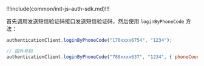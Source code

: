 !!!include(common/init-js-auth-sdk.md)!!!

首先调用发送短信验证码接口发送短信验证码，然后使用 `loginByPhoneCode` 方法：

```javascript
authenticationClient.loginByPhoneCode("176xxxx6754", "1234");

// 国外号码
authenticationClient.loginByPhoneCode("788xxxx637", "1234", { phoneCountryCode: '+44' });
```